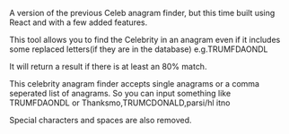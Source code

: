 A version of the previous Celeb anagram finder, but this time built using React and with a few added features.

This tool allows you to find the Celebrity in an anagram even if it includes some replaced letters(if they are in the database) e.g.TRUMFDAONDL

It will return a result if there is at least an 80% match. 

This celebrity anagram finder accepts single anagrams or a comma seperated list of anagrams. So you can input something like TRUMFDAONDL or Thanksmo,TRUMCDONALD,parsi/hl itno

Special characters and spaces are also removed.
